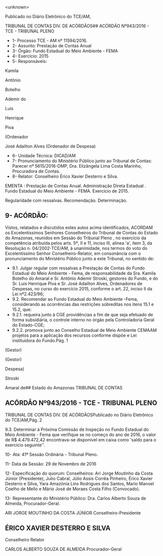 &lt;unknown&gt;

Publicado  no  Diário Eletrônico do TCE/AM,

TRIBUNAL DE CONTAS DIV. DE  ACÓRDÃOS## ACÓRDÃO Nº943/2016 - TCE - TRIBUNAL PLENO

- 1- Processo TCE - AM nº 11594/2016.
- 2- Assunto: Prestação de Contas Anual
- 3- Órgão: Fundo Estadual do Meio Ambiente - FEMA
- 4- Exercício: 2015
- 5- Responsáveis:

Kamila

Antônio

Botelho

Ademir do

Luis

Henrique

Piva

(Ordenador

José Adailton Alves (Ordenador de Despesa)

- 6- Unidade Técnica: DICAD/AM
- 7- Pronunciamento  do Ministério  Público  junto  ao Tribunal  de Contas: Parecer  nº 5615/2016-DMP, Dra. Elizângela Lima Costa Marinho, Procuradora de Contas.
- 8- Relator: Conselheiro Érico Xavier Desterro e Silva.

EMENTA : Prestação de Contas Anual. Administração Direta Estadual . Fundo Estadual do Meio Ambiente - FEMA. Exercício de 2015.

Regularidade com ressalvas. Recomendação. Determinação.

## 9- ACÓRDÃO:

Vistos, relatados e discutidos estes autos acima identificados, ACORDAM os Excelentíssimos Senhores Conselheiros do Tribunal de Contas do Estado do Amazonas, reunidos em Sessão do Tribunal Pleno , no exercício da competência atribuída pelos arts. 5º, II e 11, inciso III, alínea 'a', item 3, da Resolução n. 04/2002-TCE/AM, à unanimidade, nos termos do voto do Excelentíssimo Senhor Conselheiro-Relator, em consonância com o pronunciamento do Ministério Público junto a este Tribunal, no sentido de:

- 9.1. Julgar  regular  com  ressalvas a  Prestação  de  Contas  do Fundo Estadual do Meio Ambiente - Fema, de responsabilidade da Sra. Kamila Botelho do Amaral e Sr. Antônio Ademir Stroski, gestores do Fundo, e do Sr. Luis Henrique Piva e Sr. José Adailton  Alves, Ordenadores  de Despesas, no curso do exercício 2015, conforme o art. 22, inciso II da Lei nº2.423/96;
- 9.2. Recomendar ao Fundo Estadual do Meio Ambiente -Fema, considerando as ocorrências das restrições sobreditas nos itens 15.1 e 15.2, que:
- 9.2.1.   requeira junto  à  CGE  providências  a  fim  de  que  seja efetuado  de  forma  subsidiária,  o controle  interno  no  órgão pela Controladoria Geral do Estado-CGE;
- 9.2.2.   promova junto  ao Conselho Estadual de  Meio  Ambiente  CEMAAM projetos para a aplicação dos recursos conforme dispõe e Lei instituidora do Fundo.Pág. 1

(Gestor)

(Gestor)

Despesa)

Stroski

Amaral de## Estado do Amazonas TRIBUNAL DE CONTAS

## ACÓRDÃO Nº943/2016 - TCE - TRIBUNAL PLENO

TRIBUNAL DE CONTAS DIV. DE  ACÓRDÃOSPublicado  no  Diário Eletrônico do TCE/AM,Pág. 2

9.3. Determinar à  Próxima Comissão de Inspeção no Fundo Estadual do Meio Ambiente - Fema que verifique se no começo do ano de 2016, o valor  de  R$  4.479.472,42  encontrava-se  disponível  em  caixa  como 'saldo para o exercício seguinte''.

10-  Ata: 41ª Sessão Ordinária - Tribunal Pleno.

11-  Data da Sessão: 29 de Novembro de 2016

12-  Especificação  do  quorum: Conselheiros: Ari Jorge  Moutinho  da  Costa  Júnior (Presidente), Julio Cabral,  Júlio Assis Corrêa Pinheiro, Érico Xavier Desterro e Silva, Yara  Amazônia  Lins  Rodrigues  dos  Santos,  Mario  Manoel  Coelho  de  Mello  e  Mário José de Moraes Costa Filho (Convocado).

13-  Representante do Ministério Público: Dra. Carlos Alberto Souza de Almeida, Procurador-Geral.

ARI JORGE MOUTINHO DA COSTA JÚNIOR Conselheiro-Presidente

## ÉRICO XAVIER DESTERRO E SILVA

Conselheiro Relator

CARLOS ALBERTO SOUZA DE ALMEIDA Procurador-Geral